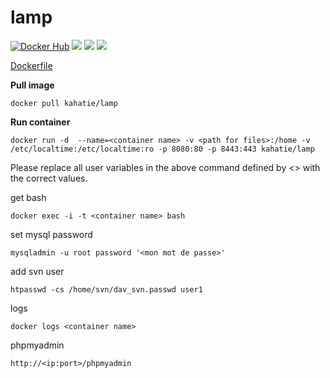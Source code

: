 # lamp

[![Docker Hub](https://img.shields.io/badge/docker-kahatie%2Flamp-008bb8.svg)](https://registry.hub.docker.com/u/kahatie/lamp/)
[![](https://images.microbadger.com/badges/image/kahatie/lamp.svg)](https://microbadger.com/images/kahatie/lamp "Get your own image badge on microbadger.com")
[![](https://images.microbadger.com/badges/version/kahatie/lamp.svg)](https://microbadger.com/images/kahatie/lamp "Get your own version badge on microbadger.com")
[![](https://images.microbadger.com/badges/commit/kahatie/lamp.svg)](https://microbadger.com/images/kahatie/lamp "Get your own commit badge on microbadger.com")

[Dockerfile](https://github.com/kahatie/docker/blob/master/lamp/Dockerfile)


**Pull image**

```
docker pull kahatie/lamp
```

**Run container**

```
docker run -d  --name=<container name> -v <path for files>:/home -v /etc/localtime:/etc/localtime:ro -p 8080:80 -p 8443:443 kahatie/lamp
```

Please replace all user variables in the above command defined by <> with the correct values.


get bash 
```
docker exec -i -t <container name> bash
```
set mysql password
```
mysqladmin -u root password '<mon mot de passe>'
```
add svn user 
```
htpasswd -cs /home/svn/dav_svn.passwd user1
```
logs 
```
docker logs <container name>
```

phpmyadmin
```
http://<ip:port>/phpmyadmin
```
